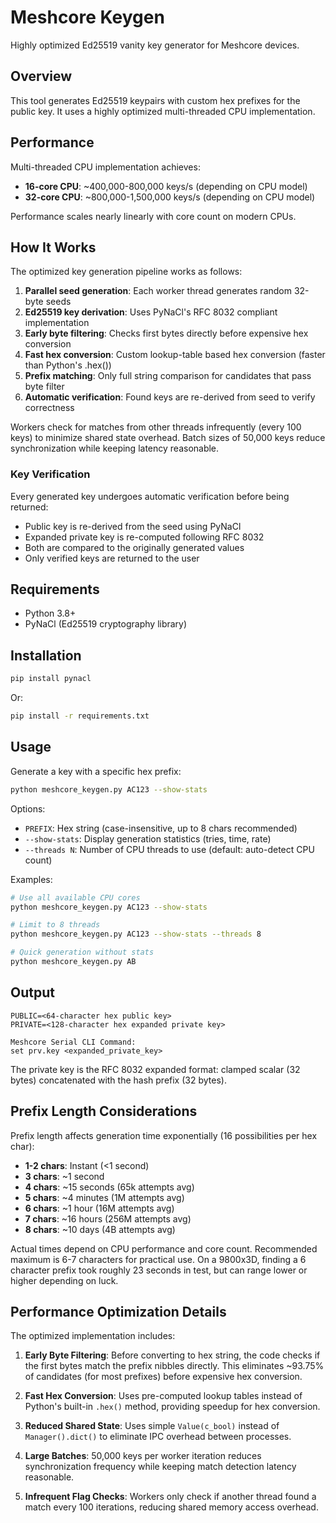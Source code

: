 # Meshcore Keygen

Highly optimized Ed25519 vanity key generator for Meshcore devices.

## Overview

This tool generates Ed25519 keypairs with custom hex prefixes for the public key. It uses a highly optimized multi-threaded CPU implementation.


## Performance

Multi-threaded CPU implementation achieves:
- **16-core CPU**: ~400,000-800,000 keys/s (depending on CPU model)
- **32-core CPU**: ~800,000-1,500,000 keys/s (depending on CPU model)

Performance scales nearly linearly with core count on modern CPUs.

## How It Works

The optimized key generation pipeline works as follows:

1. **Parallel seed generation**: Each worker thread generates random 32-byte seeds
2. **Ed25519 key derivation**: Uses PyNaCl's RFC 8032 compliant implementation
3. **Early byte filtering**: Checks first bytes directly before expensive hex conversion
4. **Fast hex conversion**: Custom lookup-table based hex conversion (faster than Python's .hex())
5. **Prefix matching**: Only full string comparison for candidates that pass byte filter
6. **Automatic verification**: Found keys are re-derived from seed to verify correctness

Workers check for matches from other threads infrequently (every 100 keys) to minimize shared state overhead. Batch sizes of 50,000 keys reduce synchronization while keeping latency reasonable.

### Key Verification

Every generated key undergoes automatic verification before being returned:
- Public key is re-derived from the seed using PyNaCl
- Expanded private key is re-computed following RFC 8032
- Both are compared to the originally generated values
- Only verified keys are returned to the user

## Requirements

- Python 3.8+
- PyNaCl (Ed25519 cryptography library)

## Installation

```bash
pip install pynacl
```

Or:

```bash
pip install -r requirements.txt
```

## Usage

Generate a key with a specific hex prefix:

```bash
python meshcore_keygen.py AC123 --show-stats
```

Options:
- `PREFIX`: Hex string (case-insensitive, up to 8 chars recommended)
- `--show-stats`: Display generation statistics (tries, time, rate)
- `--threads N`: Number of CPU threads to use (default: auto-detect CPU count)

Examples:
```bash
# Use all available CPU cores
python meshcore_keygen.py AC123 --show-stats

# Limit to 8 threads
python meshcore_keygen.py AC123 --show-stats --threads 8

# Quick generation without stats
python meshcore_keygen.py AB
```

## Output

```
PUBLIC=<64-character hex public key>
PRIVATE=<128-character hex expanded private key>

Meshcore Serial CLI Command:
set prv.key <expanded_private_key>
```

The private key is the RFC 8032 expanded format: clamped scalar (32 bytes) concatenated with the hash prefix (32 bytes).

## Prefix Length Considerations

Prefix length affects generation time exponentially (16 possibilities per hex char):
- **1-2 chars**: Instant (<1 second)
- **3 chars**: ~1 second
- **4 chars**: ~15 seconds (65k attempts avg)
- **5 chars**: ~4 minutes (1M attempts avg)
- **6 chars**: ~1 hour (16M attempts avg)
- **7 chars**: ~16 hours (256M attempts avg)
- **8 chars**: ~10 days (4B attempts avg)

Actual times depend on CPU performance and core count. Recommended maximum is 6-7 characters for practical use. On a 9800x3D, finding a 6 character prefix took roughly 23 seconds in test, but can range lower or higher depending on luck. 

## Performance Optimization Details

The optimized implementation includes:

1. **Early Byte Filtering**: Before converting to hex string, the code checks if the first bytes match the prefix nibbles directly. This eliminates ~93.75% of candidates (for most prefixes) before expensive hex conversion.

2. **Fast Hex Conversion**: Uses pre-computed lookup tables instead of Python's built-in `.hex()` method, providing speedup for hex conversion.

3. **Reduced Shared State**: Uses simple `Value(c_bool)` instead of `Manager().dict()` to eliminate IPC overhead between processes.

4. **Large Batches**: 50,000 keys per worker iteration reduces synchronization frequency while keeping match detection latency reasonable.

5. **Infrequent Flag Checks**: Workers only check if another thread found a match every 100 iterations, reducing shared memory access overhead.



````
